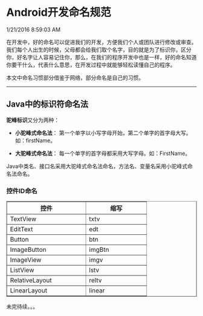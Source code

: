 # Android开发命名规范 #
1/21/2016 8:59:03 AM 

在开发中，好的命名可以促进我们的开发，方便我们个人或团队进行修改或审查。我们每个人出生的时候，父母都会给我们取个名字，目的就是为了标识你，区分你，好名字让人容易记住你，那么，在我们的程序开发中也是一样，好的命名知道你要干什么，代表什么意思，在开发过程中就能够轻松读懂自己的程序。  

本文中命名习惯部分借鉴于网络，部分命名是自己的习惯。  

----------

## Java中的标识符命名法 ##

**驼峰标识**又分为两种：

- **小驼峰式命名法**： 第一个单字以小写字母开始，第二个单字的首字母大写。如：firstName。

- **大驼峰式命名法**： 每一个单字的首字母都采用大写字母。如：FirstName。  

Java中类名、接口名采用大驼峰式命名法命名，方法名、变量名采用小驼峰式命名法命名。  


### 控件ID命名 ###

<table border="1" cellspacing='0'>
<thead>
<tr><th width='192'>控件</th> <th width='144'>缩写</th></tr>
</thead>

<tbody>
<tr><td> TextView </td><td> txtv </td></tr>
<tr><td> EditText </td><td> edt </td></tr>
<tr><td> Button </td><td> btn </td></tr>
<tr><td> ImageButton </td><td> imgBtn </td></tr>
<tr><td> ImageView </td><td> imgv </td></tr>
<tr><td> ListView </td><td> lstv </td></tr>
<tr><td> RelativeLayout </td><td> reltv </td></tr>
<tr><td> LinearLayout </td><td> linear </td></tr>
</tbody>
</table>

未完待续。。。